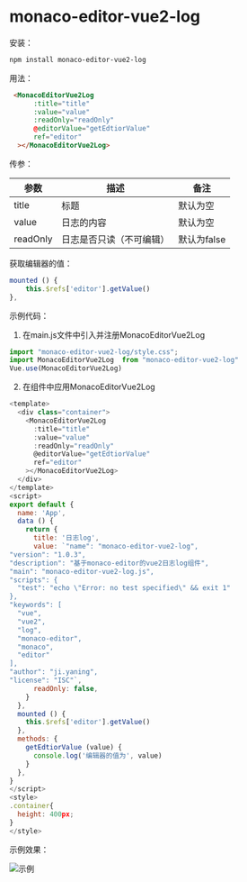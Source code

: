 # monaco-editor-vue2-log

安装：

```bash
npm install monaco-editor-vue2-log
```

用法：

```html
 <MonacoEditorVue2Log
      :title="title"
      :value="value"
      :readOnly="readOnly"
      @editorValue="getEdtiorValue"
      ref="editor"
  ></MonacoEditorVue2Log>
```

传参：

| 参数     | 描述                     | 备注        |
| -------- | ------------------------ | ----------- |
| title    | 标题                     | 默认为空    |
| value    | 日志的内容               | 默认为空    |
| readOnly | 日志是否只读（不可编辑） | 默认为false |

获取编辑器的值：

```js
mounted () {
  	this.$refs['editor'].getValue()
},
```

示例代码：

1. 在main.js文件中引入并注册MonacoEditorVue2Log

```js
import "monaco-editor-vue2-log/style.css";
import MonacoEditorVue2Log  from "monaco-editor-vue2-log"
Vue.use(MonacoEditorVue2Log)
```

2. 在组件中应用MonacoEditorVue2Log

```js
<template>
  <div class="container">
    <MonacoEditorVue2Log
      :title="title"
      :value="value"
      :readOnly="readOnly"
      @editorValue="getEdtiorValue"
      ref="editor"
    ></MonacoEditorVue2Log>
  </div>
</template>
<script>
export default {
  name: 'App',
  data () {
    return {
      title: '日志log',
      value: `"name": "monaco-editor-vue2-log",
"version": "1.0.3",
"description": "基于monaco-editor的vue2日志log组件",
"main": "monaco-editor-vue2-log.js",
"scripts": {
  "test": "echo \"Error: no test specified\" && exit 1"
},
"keywords": [
  "vue",
  "vue2",
  "log",
  "monaco-editor",
  "monaco",
  "editor"
],
"author": "ji.yaning",
"license": "ISC"`,
      readOnly: false,
    }
  },
  mounted () {
    this.$refs['editor'].getValue()
  },
  methods: {
    getEdtiorValue (value) {
      console.log('编辑器的值为', value)
    }
  },
}
</script>
<style>
.container{
  height: 400px;
}
</style>
```

示例效果：

![示例](https://jiyaning.github.io/staticImgs/images/monaco-editor-vue2-log.png)

